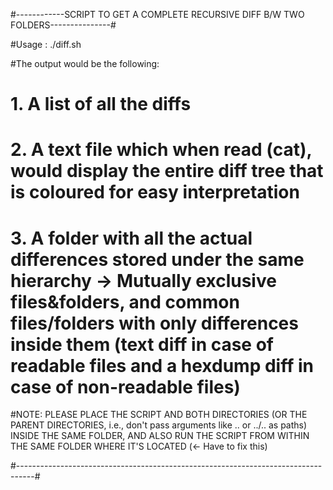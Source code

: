 #------------SCRIPT TO GET A COMPLETE RECURSIVE DIFF B/W TWO FOLDERS---------------#

#Usage : ./diff.sh <directory1> <directory2>

#The output would be the following:
#	1. A list of all the diffs
#	2. A text file which when read (cat), would display the entire diff tree that is coloured for easy interpretation
#	3. A folder with all the actual differences stored under the same hierarchy -> Mutually exclusive files&folders, and common files/folders with only differences inside them (text diff in case of readable files and a hexdump diff in case of non-readable files)


#NOTE: PLEASE PLACE THE SCRIPT AND BOTH DIRECTORIES (OR THE PARENT DIRECTORIES, i.e., don't pass arguments like .. or ../.. as paths) INSIDE THE SAME FOLDER, AND ALSO RUN THE SCRIPT FROM WITHIN THE SAME FOLDER WHERE IT'S LOCATED (<- Have to fix this)

#----------------------------------------------------------------------------------#